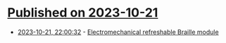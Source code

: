 # [Published on 2023-10-21](index.md)

* [2023-10-21, 22:00:32](https://lobste.rs/s/inn0rh/electromechanical_refreshable_braille) - [Electromechanical refreshable Braille module](https://hackaday.io/project/191181-electromechanical-refreshable-braille-module)
